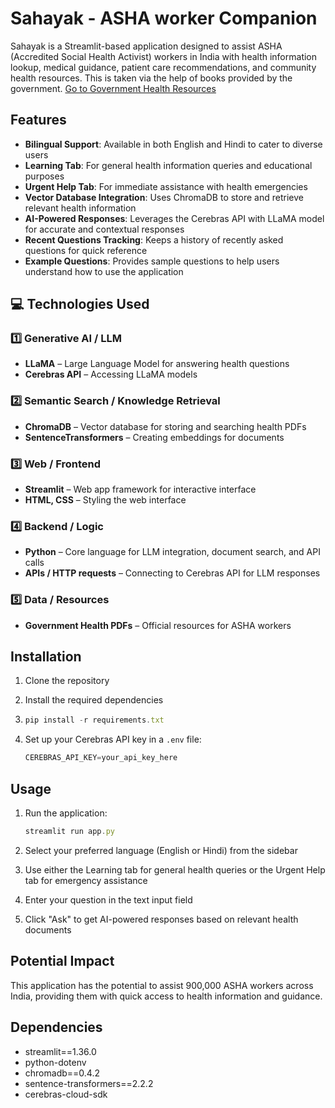 # Sahayak - ASHA worker Companion

Sahayak is a Streamlit-based application designed to assist ASHA (Accredited Social Health Activist) workers in India with health information lookup, medical guidance, patient care recommendations, and community health resources. This is taken via the help of books provided by the government. [Go to Government Health Resources](https://nhm.gov.in/index1.php?lang=1&level=3&sublinkid=184&lid=257)



## Features

- __Bilingual Support__: Available in both English and Hindi to cater to diverse users
- __Learning Tab__: For general health information queries and educational purposes
- __Urgent Help Tab__: For immediate assistance with health emergencies
- __Vector Database Integration__: Uses ChromaDB to store and retrieve relevant health information
- __AI-Powered Responses__: Leverages the Cerebras API with LLaMA model for accurate and contextual responses
- __Recent Questions Tracking__: Keeps a history of recently asked questions for quick reference
- __Example Questions__: Provides sample questions to help users understand how to use the application

## 💻 Technologies Used

### 1️⃣ Generative AI / LLM
- **LLaMA** – Large Language Model for answering health questions  
- **Cerebras API** – Accessing LLaMA models   

### 2️⃣ Semantic Search / Knowledge Retrieval
- **ChromaDB** – Vector database for storing and searching health PDFs  
- **SentenceTransformers** – Creating embeddings for documents  

### 3️⃣ Web / Frontend
- **Streamlit** – Web app framework for interactive interface  
- **HTML, CSS** – Styling the web interface  

### 4️⃣ Backend / Logic
- **Python** – Core language for LLM integration, document search, and API calls  
- **APIs / HTTP requests** – Connecting to Cerebras API for LLM responses  

### 5️⃣ Data / Resources
- **Government Health PDFs** – Official resources for ASHA workers

## Installation

1. Clone the repository
2. Install the required dependencies
1. ```javascript
   pip install -r requirements.txt
   ```

2. Set up your Cerebras API key in a `.env` file:

   ```javascript
   CEREBRAS_API_KEY=your_api_key_here
   ```

## Usage

1. Run the application:

   ```javascript
   streamlit run app.py
   ```

2. Select your preferred language (English or Hindi) from the sidebar

3. Use either the Learning tab for general health queries or the Urgent Help tab for emergency assistance

4. Enter your question in the text input field

5. Click "Ask" to get AI-powered responses based on relevant health documents

## Potential Impact

This application has the potential to assist 900,000 ASHA workers across India, providing them with quick access to health information and guidance.

## Dependencies

- streamlit==1.36.0
- python-dotenv
- chromadb==0.4.2
- sentence-transformers==2.2.2
- cerebras-cloud-sdk
